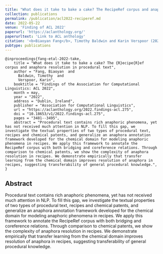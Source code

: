 ```yaml
---
title: "What does it take to bake a cake? The RecipeRef corpus and anaphora resolution in procedural text"
collection: publications
permalink: /publication/acl2022-reciperef.md
date: 2022-05-22    
venue: 'Finding of ACL 2022'
paperurl: 'https://aclanthology.org/'
paperurltext: 'Link to ACL anthology'
citation: '<b>Biaoyan Fang</b>, Timothy Baldwin and Karin Verspoor (2022) <a href="http://biaoyanf.github.io/files/papers/acl2022-reciperef.pdf"><u>What does it take to bake a cake? The RecipeRef corpus and anaphora resolution in procedural text</u></a>. In <i>Findings of ACL 2022</i>, Dublin, Ireland.'
pubtype: publications
---
```


```
@inproceedings{fang-etal-2022-take,
    title = "What does it take to bake a cake? The {R}ecipe{R}ef corpus and anaphora resolution in procedural text",
    author = "Fang, Biaoyan  and
      Baldwin, Timothy  and
      Verspoor, Karin",
    booktitle = "Findings of the Association for Computational Linguistics: ACL 2022",
    month = may,
    year = "2022",
    address = "Dublin, Ireland",
    publisher = "Association for Computational Linguistics",
    url = "https://aclanthology.org/2022.findings-acl.275",
    doi = "10.18653/v1/2022.findings-acl.275",
    pages = "3481--3495",
    abstract = "Procedural text contains rich anaphoric phenomena, yet has not received much attention in NLP. To fill this gap, we investigate the textual properties of two types of procedural text, recipes and chemical patents, and generalize an anaphora annotation framework developed for the chemical domain for modeling anaphoric phenomena in recipes. We apply this framework to annotate the RecipeRef corpus with both bridging and coreference relations. Through comparison to chemical patents, we show the complexity of anaphora resolution in recipes. We demonstrate empirically that transfer learning from the chemical domain improves resolution of anaphora in recipes, suggesting transferability of general procedural knowledge.",
}
```

## Abstract 
Procedural text contains rich anaphoric phenomena, yet has not received much attention in NLP. To fill this gap, we investigate the textual properties of two types of procedural text, recipes and chemical patents, and generalize an anaphora annotation framework developed for the chemical domain for modeling anaphoric phenomena in recipes. We apply this framework to annotate the RecipeRef corpus with both bridging and coreference relations. Through comparison to chemical patents, we show the complexity of anaphora resolution in recipes. We demonstrate empirically that transfer learning from the chemical domain improves resolution of anaphora in recipes, suggesting transferability of general procedural knowledge.
